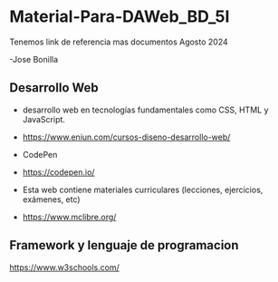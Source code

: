 # Material-Para-DAWeb_BD_5I
Tenemos link de referencia mas documentos Agosto 2024

-Jose Bonilla
## Desarrollo Web
- desarrollo web en tecnologías fundamentales como CSS, HTML y JavaScript.
- https://www.eniun.com/cursos-diseno-desarrollo-web/

- CodePen
- https://codepen.io/

- Esta web contiene materiales curriculares (lecciones, ejercicios, exámenes, etc)
- https://www.mclibre.org/
## Framework y lenguaje de programacion

https://www.w3schools.com/
